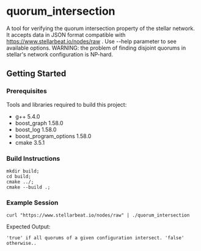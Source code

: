 # quorum_intersection
A tool for verifying the quorum intersection property of the stellar network. It accepts data in JSON format compatible with https://www.stellarbeat.io/nodes/raw . Use --help parameter to see available options. WARNING: the problem of finding disjoint quorums in stellar's network configuration is NP-hard.
## Getting Started
### Prerequisites
Tools and libraries required to build this project:
* g++ 5.4.0
* boost_graph 1.58.0
* boost_log 1.58.0
* boost_program_options 1.58.0
* cmake 3.5.1
### Build Instructions
```console
mkdir build;
cd build;
cmake ../;
cmake --build .;
```
### Example Session
```console
curl "https://www.stellarbeat.io/nodes/raw" | ./quorum_intersection
```
Expected Output:
```console
'true' if all quorums of a given configuration intersect. 'false' otherwise..
```
